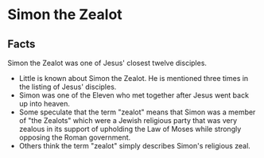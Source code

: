 # Simon the Zealot

## Facts

Simon the Zealot was one of Jesus' closest twelve disciples.

* Little is known about Simon the Zealot. He is mentioned three times in the listing of Jesus' disciples.
* Simon was one of the Eleven who met together after Jesus went back up into heaven.
* Some speculate that the term "zealot" means that Simon was a member of "the Zealots" which were a Jewish religious party that was very zealous in its support of upholding the Law of Moses while strongly opposing the Roman government.
* Others think the term "zealot" simply describes Simon's religious zeal.